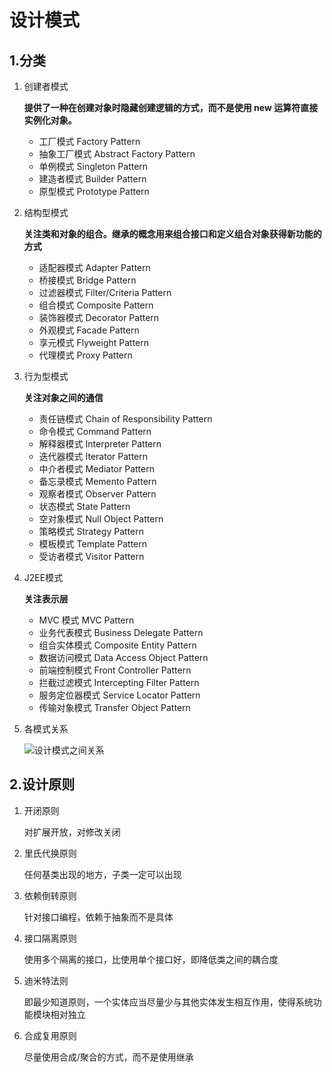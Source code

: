 # 设计模式

## 1.分类

1. 创建者模式

   **提供了一种在创建对象时隐藏创建逻辑的方式，而不是使用 new 运算符直接实例化对象。**

   - 工厂模式 Factory Pattern
   - 抽象工厂模式 Abstract Factory Pattern
   - 单例模式 Singleton Pattern
   - 建造者模式 Builder Pattern
   - 原型模式 Prototype Pattern

2. 结构型模式

   **关注类和对象的组合。继承的概念用来组合接口和定义组合对象获得新功能的方式**

   - 适配器模式 Adapter Pattern
   - 桥接模式 Bridge Pattern
   - 过滤器模式 Filter/Criteria Pattern
   - 组合模式 Composite Pattern
   - 装饰器模式 Decorator Pattern
   - 外观模式 Facade Pattern
   - 享元模式 Flyweight Pattern
   - 代理模式 Proxy Pattern

3. 行为型模式

   **关注对象之间的通信**

   - 责任链模式 Chain of Responsibility Pattern
   - 命令模式 Command Pattern
   - 解释器模式 Interpreter Pattern
   - 迭代器模式 Iterator Pattern
   - 中介者模式 Mediator Pattern
   - 备忘录模式 Memento Pattern
   - 观察者模式 Observer Pattern
   - 状态模式 State Pattern
   - 空对象模式 Null Object Pattern
   - 策略模式 Strategy Pattern
   - 模板模式 Template Pattern
   - 受访者模式 Visitor Pattern

4. J2EE模式

   **关注表示层**

   - MVC 模式 MVC Pattern
   - 业务代表模式 Business Delegate Pattern
   - 组合实体模式 Composite Entity Pattern
   - 数据访问模式 Data Access Object Pattern
   - 前端控制模式 Front Controller Pattern
   - 拦截过滤模式 Intercepting Filter Pattern
   - 服务定位器模式 Service Locator Pattern
   - 传输对象模式 Transfer Object Pattern

5. 各模式关系

   ![设计模式之间关系](C:\Users\Asus\DesignPattern\photos\设计模式之间关系.png)

## 2.设计原则

1. 开闭原则

   对扩展开放，对修改关闭

2. 里氏代换原则

   任何基类出现的地方，子类一定可以出现

3. 依赖倒转原则

   针对接口编程，依赖于抽象而不是具体

4. 接口隔离原则

   使用多个隔离的接口，比使用单个接口好，即降低类之间的耦合度

5. 迪米特法则

   即最少知道原则，一个实体应当尽量少与其他实体发生相互作用，使得系统功能模块相对独立

6. 合成复用原则

   尽量使用合成/聚合的方式，而不是使用继承